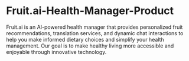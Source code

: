 # Fruit.ai-Health-Manager-Product
Fruit.ai is an AI-powered health manager that provides personalized fruit recommendations, translation services, and dynamic chat interactions to help you make informed dietary choices and simplify your health management. Our goal is to make healthy living more accessible and enjoyable through innovative technology.
